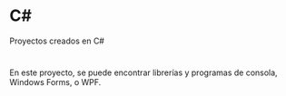 # C#
Proyectos creados en C#
#
En este proyecto, se puede encontrar librerías y programas de consola, Windows Forms, o WPF.
